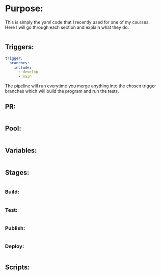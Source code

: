 # Purpose:

This is simply the yaml code that I recently used for one of my courses. Here I will go through each section and explain what they do.

```yaml

```

## Triggers:

```yaml
trigger:
  branches:
    include:
      - develop
      - main
```

The pipeline will run everytime you merge anything into the chosen trigger branches which will build the program and run the tests.


## PR:

```yaml

```

## Pool:

```yaml

```

## Variables:

```yaml

```

## Stages:

```yaml

```

### Build:

```yaml

```

### Test:

```yaml

```

### Publish:

```yaml

```

### Deploy:

```yaml

```

## Scripts:

```yaml

```
